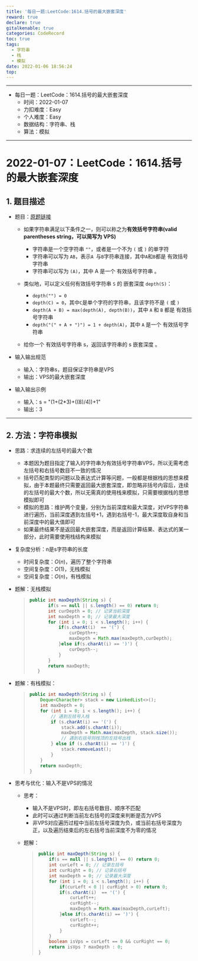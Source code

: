 ```yaml
---
title: '每日一题:LeetCode:1614.括号的最大嵌套深度'
reward: true
declare: true
gitalkenable: true
categories: CodeRecord
toc: true
tags:
  - 字符串
  - 栈
  - 模拟
date: 2022-01-06 18:56:24
top:
---
```

---

* 每日一题：LeetCode：1614.括号的最大嵌套深度
  * 时间：2022-01-07
  * 力扣难度：Easy
  * 个人难度：Easy
  * 数据结构：字符串、栈
  * 算法：模拟


---

<!-- more -->

# 2022-01-07：LeetCode：1614.括号的最大嵌套深度

## 1. 题目描述

* 题目：[原题链接](https://leetcode-cn.com/problems/maximum-nesting-depth-of-the-parentheses/)

  * 如果字符串满足以下条件之一，则可以称之为**有效括号字符串(valid parentheses string，可以简写为 VPS)**

    * 字符串是一个空字符串 `""`，或者是一个不为 `(` 或 `)` 的单字符
    * 字符串可以写为 `AB`，表示`A `与`B`字符串连接，其中`A`和`B`都是 有效括号字符串 
    * 字符串可以写为 `(A)`，其中 A 是一个 有效括号字符串 。
  * 类似地，可以定义任何有效括号字符串 `S` 的 嵌套深度 `depth(S)`：
    * `depth("") = 0`
    * `depth(C) = 0`，其中`C`是单个字符的字符串，且该字符不是 `(` 或 `)` 
    * `depth(A + B) = max(depth(A), depth(B))`，其中 `A` 和 `B` 都是 有效括号字符串
    * `depth("(" + A + ")") = 1 + depth(A)`，其中 `A` 是一个 有效括号字符串
  * 给你一个 有效括号字符串 s，返回该字符串的 s 嵌套深度 。

* 输入输出规范

  * 输入：字符串s，题目保证字符串是VPS
  * 输出：VPS的最大嵌套深度

* 输入输出示例

  * 输入：s = "(1+(2*3)+((8)/4))+1"
  * 输出：3
  

---

## 2. 方法：字符串模拟

* 思路：求连续的左括号的最大个数

  * 本题因为题目指定了输入的字符串为有效括号字符串VPS，所以无需考虑左括号和右括号数目不一致的情况
  * 括号匹配类型的问题以及表达式计算等问题，一般都是根据栈的思想来模拟，由于本题最终只需要返回最大嵌套深度，即忽略非括号内容后，连续的左括号的最大个数，所以无需真的使用栈来模拟，只需要根据栈的思想模拟即可
  * 模拟的思路：维护两个变量，分别为当前深度和最大深度，对VPS字符串进行遍历，当前深度遇到左括号+1，遇到右括号-1，最大深度取自身和当前深度中的最大值即可
  * 如果最终结果不是返回最大嵌套深度，而是返回计算结果、表达式的某一部分，此时需要使用栈结构来模拟
  
* 复杂度分析：n是s字符串的长度

  * 时间复杂度：$O(n)$，遍历了整个字符串
  * 空间复杂度：$O(1)$，无栈模拟
  * 空间复杂度：$O(n)$，有栈模拟

* 题解：无栈模拟

  > ```java
  > public int maxDepth(String s) {
  >        if(s == null || s.length() == 0) return 0;
  >        int curDepth = 0; // 记录当前深度
  >        int maxDepth = 0; // 记录最大深度
  >        for (int i = 0; i < s.length(); i++) {
  >            if(s.charAt(i)  == '(') {
  >                curDepth++;
  >                maxDepth = Math.max(maxDepth,curDepth);
  >            }else if(s.charAt(i) == ')') {
  >                curDepth--;
  >            }
  >        }
  >        return maxDepth;
  >    }
  >    ```

* 题解：有栈模拟：

  > ```java
  > public int maxDepth(String s) {
  >     Deque<Character> stack = new LinkedList<>();
  >     int maxDepth = 0;
  >     for (int i = 0; i < s.length(); i++) {
  >         // 遇到左括号入栈
  >         if (s.charAt(i) == '(') {
  >             stack.add(s.charAt(i));
  >             maxDepth = Math.max(maxDepth, stack.size());
  >             // 遇到右括号则栈顶的左括号出栈
  >         } else if (s.charAt(i) == ')') {
  >             stack.removeLast();
  >         }
  >     }
  >     return maxDepth;
  > }
  > ```

* 思考与优化：输入不是VPS的情况

  * 思考：

    * 输入不是VPS时，即左右括号数目、顺序不匹配
    * 此时可以通过判断当前左右括号的深度来判断是否为VPS
    * 非VPS对应遍历过程中当前左括号深度为负，或当前右括号深度为正，以及遍历结束后的左右括号当前深度不为零的情况

  * 题解：

    > ```java
    > public int maxDepth(String s) {
    >     if(s == null || s.length() == 0) return 0;
    >     int curLeft = 0; // 记录左括号
    >     int curRight = 0; // 记录右括号
    >     int maxDepth = 0; // 记录最大深度
    >     for (int i = 0; i < s.length(); i++) {
    >         if(curLeft < 0 || curRight > 0) return 0;
    >         if(s.charAt(i)  == '(') {
    >             curLeft++;
    >             curRight--;
    >             maxDepth = Math.max(maxDepth,curLeft);
    >         }else if(s.charAt(i) == ')') {
    >             curLeft--;
    >             curRight++;
    >         }
    >     }
    >     boolean isVps = curLeft == 0 && curRight == 0;
    >     return isVps ? maxDepth : 0;
    > }
    > ```

